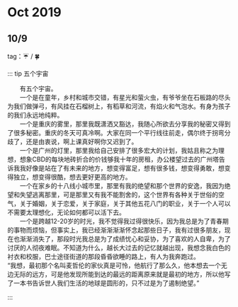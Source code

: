 # Oct 2019

## 10/9

tag：:umbrella: / :four_leaf_clover:

::: tip 五个宇宙

&emsp;&emsp;有五个宇宙。  
&emsp;&emsp;一个是在童年，乡村和城市交错，有星光和萤火虫，有爷爷坐在石板路的尽头为我们做弹弓，有风挂在石榴树上，有稻草和河流，有焰火和气泡水。有身为孩子的我们永远地纯粹。  
&emsp;&emsp;一个是重庆的雾里，那里我既潇洒又豁达，我随心所欲去分享我的秘密又得到了很多秘密。重庆的冬天可真冷啊。大家在同一个平行线往前走，偶尔终于拐弯分歧了，还是由衷说，啊上课真好啊你又迟到了。  
&emsp;&emsp;一个是广州的灯里，那里我给自己安排了很多宏大的计划，我姑且称之为理想，想象CBD的每块地砖折合的价钱够我十年的房租，办公楼望过去的广州塔告诉我我好像是站在了有未来的地方，想变得富足，想有很多钱，想变得勇敢，想变得独立，想变得很酷，想去更好更高的地方。  
&emsp;&emsp;一个在家乡的十八线小城市里，那里有我的绝望和那个世界的安逸，我因为绝望和失望逃离那里，可是那里又有我不能割舍的，这个世界有各种关于世俗的空气，关于婚姻，关于恋爱，关于家庭，关于其他五花八门的职业，关于一个人可以不需要太理想化，无论如何都可以活下去。  
&emsp;&emsp;一个是跨越12-20岁的时光，我不觉得我过得很快乐，因为我总是为了青春期的事物而烦恼，但事实上，我已经渐渐渐渐怀念起那些日子，我有过很多朋友，现在也渐渐消失了，那段时光我总是为了成绩忧心和妥协，为了喜欢的人自卑，为了讨厌的人彻夜难眠。不知道为什么，越长大过去的记忆就越出现，我想念我白色的衬衣和校服，巴士途径街道的那段昏昏欲睡的路上，有人为我奔跑过。  
“我想，最初那个名叫麦哲伦的家伙真是可怜，他航行了那么久，他本想去一个无边无际的远方，可是他发现所能到达的最远的距离原来就是最初的地方，所以他写了一本书告诉世人我们生活的地球是圆形的，只不过是为了遏制绝望。”  

:::
